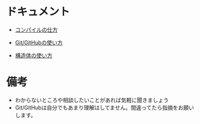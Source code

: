# ドキュメント

- [コンパイルの仕方](docs/how_to_compile.md)
- [Git/GitHubの使い方](docs/how_to_use_git.md)

- [構造体の使い方](docs/how_to_use_struct.md)

# 備考

- わからないところや相談したいことがあれば気軽に聞きましょう
- Git/GitHubは自分でもあまり理解はしてません。間違ってたら指摘をお願いします。